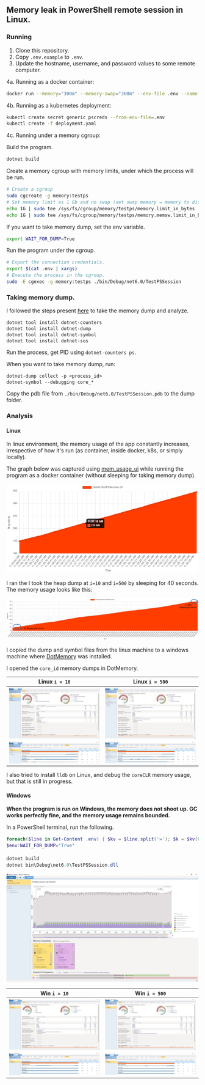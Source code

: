 ## Memory leak in PowerShell remote session in Linux.

### Running

1. Clone this repository.
2. Copy `.env.example` to `.env`.
3. Update the hostname, username, and password values to some remote computer.

4a. Running as a docker container:

```sh
docker run --memory="300m" --memory-swap="300m" --env-file .env --name testpssession -it -d nascarsayan/testpssession:latest
```

4b. Running as a kubernetes deployment:

```sh
kubectl create secret generic pscreds --from-env-file=.env
kubectl create -f deployment.yaml
```

4c. Running under a memory cgroup:

Build the program.

```sh
dotnet build
```

Create a memory cgroup with memory limits, under which the process will be run.

```sh
# Create a cgroup
sudo cgcreate -g memory:testps
# Set memory limit as 1 Gb and no swap (set swap memory = memory to disable swap).
echo 1G | sudo tee /sys/fs/cgroup/memory/testps/memory.limit_in_bytes
echo 1G | sudo tee /sys/fs/cgroup/memory/testps/memory.memsw.limit_in_bytes
```

If you want to take memory dump, set the env variable.
```sh
export WAIT_FOR_DUMP=True
```

Run the program under the cgroup.

```sh
# Export the connection credentials.
export $(cat .env | xargs)
# Execute the process in the cgroup.
sudo -E cgexec -g memory:testps ./bin/Debug/net6.0/TestPSSession
```

### Taking memory dump.

I followed the steps present [here][debug_managed_mem_leak] to take the memory dump and analyze.

```
dotnet tool install dotnet-counters
dotnet tool install dotnet-dump
dotnet tool install dotnet-symbol
dotnet tool install dotnet-sos
```

Run the process, get PID using `dotnet-counters ps`.

When you want to take memory dump, run:
```
dotnet-dump collect -p <process_id>
dotnet-symbol --debugging core_*
```
Copy the pdb file from `./bin/Debug/net6.0/TestPSSession.pdb` to the dump folder.

### Analysis

#### Linux

In linux environment, the memory usage of the app constantly increases, irrespective of how it's run (as container, inside docker, k8s, or simply locally).

The graph below was captured using [mem_usage_ui][mem_usage_ui]
while running the program as a docker container (without sleeping for taking memory dump).

![Memory Usage Linux](./assets/testpssession_memory_usage_linux.png)

I ran the I took the heap dump at `i=10` and `i=500` by sleeping for 40 seconds. The memory usage looks like this:

![cgroup Memory Usage Linux](./assets/testpssession_memory_usage_linux_cgroup.png)

I copied the dump and symbol files from the linux machine to a windows machine where [DotMemory][dotmemory] was installed.

I opened the `core_id` memory dumps in DotMemory.

Linux `i = 10` | Linux `i = 500`
:-------------------------:|:-------------------------:
![Dump1 Dotmemory](./assets/dump1_linux_dotmem.jpg)  |  ![Dump2 Dotmemory](./assets/dump2_linux_dotmem.jpg)
![Dump1 Generations](./assets/dump1_linux_dotmem_generations.jpg)  |  ![Dump2 Generations](./assets/dump2_linux_dotmem_generations.jpg)

I also tried to install `lldb` on Linux, and debug the `coreCLR` memory usage, but that is still in progress.

#### Windows

**When the program is run on Windows, the memory does not shoot up. GC works perfectly fine, and the memory usage remains bounded.**

In a PowerShell terminal, run the following. 
```powershell
foreach($line in Get-Content .env) { $kv = $line.split('='); $k = $kv[0]; $v = $kv[1]; if (!$k){ return;}; Set-Item "env:$k" $v; }
$env:WAIT_FOR_DUMP="True"

dotnet build
dotnet bin\Debug\net6.0\TestPSSession.dll
```

![Memory Usage Windows](./assets/testpssession_memory_usage_windows.jpg)

Win `i = 10` | Win `i = 500`
:-------------------------:|:-------------------------:
![Dump1 Dotmemory](./assets/dump1_win_dotmem.jpg)  |  ![Dump2 Dotmemory](./assets/dump2_win_dotmem.jpg)
![Dump1 Generations](./assets/dump1_win_dotmem_generations.jpg)  |  ![Dump2 Generations](./assets/dump2_win_dotmem_generations.jpg)


<!-- References -->
[mem_usage_ui]: https://github.com/parikls/mem_usage_ui
[debug_managed_mem_leak]: https://docs.microsoft.com/en-us/dotnet/core/diagnostics/debug-memory-leak
[dotmemory]: https://www.jetbrains.com/dotmemory/
